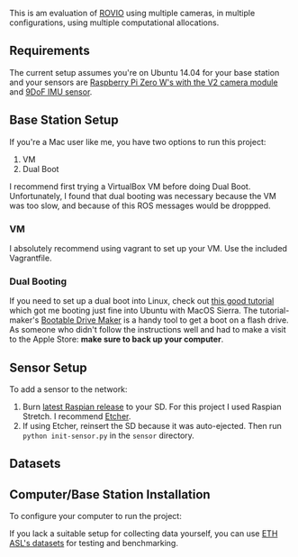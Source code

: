 This is am evaluation of [ROVIO](https://github.com/ethz-asl/rovio) using multiple cameras, in multiple configurations, using multiple computational allocations.

## Requirements

The current setup assumes you're on Ubuntu 14.04 for your base station and your sensors are [Raspberry Pi Zero W's with the V2 camera module](https://www.adafruit.com/product/3415) and [9DoF IMU sensor](https://www.adafruit.com/product/2472).

## Base Station Setup

If you're a Mac user like me, you have two options to run this project:
1. VM
2. Dual Boot

I recommend first trying a VirtualBox VM before doing Dual Boot.  Unfortunately, I found that dual booting was necessary because the VM was too slow, and because of this ROS messages would be droppped.

### VM
I absolutely recommend using vagrant to set up your VM.  Use the included Vagrantfile.

### Dual Booting
If you need to set up a dual boot into Linux, check out [this good tutorial](https://www.youtube.com/watch?v=IQIaDO9nR6Y) which got me booting just fine into Ubuntu with MacOS Sierra.  The tutorial-maker's [Bootable Drive Maker](https://github.com/GregoryConrad/BootableDriveMaker) is a handy tool to get a boot on a flash drive. As someone who didn't follow the instructions well and had to make a visit to the Apple Store: **make sure to back up your computer**.


## Sensor Setup

To add a sensor to the network:

1. Burn [latest Raspian release](https://www.raspberrypi.org/downloads/raspbian/) to your SD.  For this project I used Raspian Stretch.  I recommend [Etcher](https://etcher.io/).
2. If using Etcher, reinsert the SD because it was auto-ejected.  Then run `python init-sensor.py` in the `sensor` directory.

## Datasets
## Computer/Base Station Installation

To configure your computer to run the project:

If you lack a suitable setup for collecting data yourself, you can use [ETH ASL's datasets](https://projects.asl.ethz.ch/datasets/doku.php?id=kmavvisualinertialdatasets) for testing and benchmarking.
